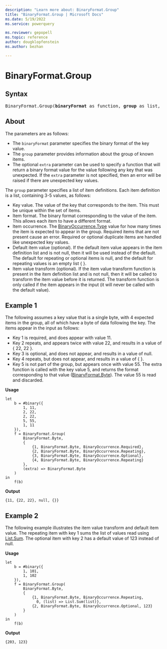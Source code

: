 ```yaml
---
description: "Learn more about: BinaryFormat.Group"
title: "BinaryFormat.Group | Microsoft Docs"
ms.date: 5/19/2022
ms.service: powerquery

ms.reviewer: gepopell
ms.topic: reference
author: dougklopfenstein
ms.author: bezhan

---
```

# BinaryFormat.Group

## Syntax

<pre>
BinaryFormat.Group(<b>binaryFormat</b> as function, <b>group</b> as list, optional <b>extra</b> as nullable function, optional <b>lastKey</b> as any) as function
</pre>

## About

The parameters are as follows:

* The `binaryFormat` parameter specifies the binary format of the key value.
* The `group` parameter provides information about the group of known items.
* The optional `extra` parameter can be used to specify a function that will return a binary format value for the value following any key that was unexpected. If the `extra` parameter is not specified, then an error will be raised if there are unexpected key values.

The `group` parameter specifies a list of item definitions. Each item definition is a list, containing 3-5 values, as follows:

* Key value. The value of the key that corresponds to the item. This must be unique within the set of items.
* Item format. The binary format corresponding to the value of the item. This allows each item to have a different format.
* Item occurrence. The [BinaryOccurrence.Type](binaryoccurrence-type.md) value for how many times the item is expected to appear in the group. Required items that are not present cause an error. Required or optional duplicate items are handled like unexpected key values.
* Default item value (optional). If the default item value appears in the item definition list and is not null, then it will be used instead of the default. The default for repeating or optional items is null, and the default for repeating values is an empty list { }.
* Item value transform (optional). If the item value transform function is present in the item definition list and is not null, then it will be called to transform the item value before it is returned. The transform function is only called if the item appears in the input (it will never be called with the default value).

## Example 1

The following assumes a key value that is a single byte, with 4 expected items in the group, all of which have a byte of data following the key. The items appear in the input as follows:

* Key 1 is required, and does appear with value 11.
* Key 2 repeats, and appears twice with value 22, and results in a value of { 22, 22 }.
* Key 3 is optional, and does not appear, and results in a value of null.
* Key 4 repeats, but does not appear, and results in a value of { }.
* Key 5 is not part of the group, but appears once with value 55. The extra function is called with the key value 5, and returns the format corresponding to that value ([BinaryFormat.Byte](/powerquery-m/binaryformat-byte)). The value 55 is read and discarded.

**Usage**

```powerquery-m
let
    b = #binary({
        1, 11,
        2, 22,
        2, 22,
        5, 55,
        1, 11
    }),
    f = BinaryFormat.Group(
        BinaryFormat.Byte,
        {
            {1, BinaryFormat.Byte, BinaryOccurrence.Required},
            {2, BinaryFormat.Byte, BinaryOccurrence.Repeating},
            {3, BinaryFormat.Byte, BinaryOccurrence.Optional},
            {4, BinaryFormat.Byte, BinaryOccurrence.Repeating}
        },
        (extra) => BinaryFormat.Byte
    )
in
    f(b)
```

**Output**

`{11, {22, 22}, null, {}}`

## Example 2

The following example illustrates the item value transform and default item value. The repeating item with key 1 sums the list of values read using [List.Sum](/powerquery-m/list-sum). The optional item with key 2 has a default value of 123 instead of null.

**Usage**

```powerquery-m
let
    b = #binary({
        1, 101,
        1, 102
    }),
    f = BinaryFormat.Group(
        BinaryFormat.Byte,
        {
            {1, BinaryFormat.Byte, BinaryOccurrence.Repeating,
              0, (list) => List.Sum(list)},
            {2, BinaryFormat.Byte, BinaryOccurrence.Optional, 123}
        }
    )
in
    f(b)
```

**Output**

`{203, 123}`
